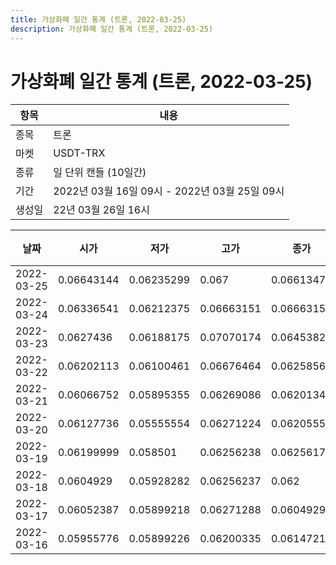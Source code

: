 ```yaml
---
title: 가상화폐 일간 통계 (트론, 2022-03-25)
description: 가상화폐 일간 통계 (트론, 2022-03-25)
---
```


가상화폐 일간 통계 (트론, 2022-03-25)
===

|항목|내용|
|--|--|
|종목|트론|
|마켓|USDT-TRX|
|종류|일 단위 캔들 (10일간)|
|기간|2022년 03월 16일 09시 - 2022년 03월 25일 09시|
|생성일|22년 03월 26일 16시|


|날짜|시가|저가|고가|종가|비고|
|--|--|--|--|--|--|
|2022-03-25|0.06643144|0.06235299|0.067|0.06613476|    |
|2022-03-24|0.06336541|0.06212375|0.06663151|0.06663151|    |
|2022-03-23|0.0627436|0.06188175|0.07070174|0.06453822|    |
|2022-03-22|0.06202113|0.06100461|0.06676464|0.06258567|    |
|2022-03-21|0.06066752|0.05895355|0.06269086|0.06201346|    |
|2022-03-20|0.06127736|0.05555554|0.06271224|0.0620555|    |
|2022-03-19|0.06199999|0.058501|0.06256238|0.06256177|    |
|2022-03-18|0.0604929|0.05928282|0.06256237|0.062|    |
|2022-03-17|0.06052387|0.05899218|0.06271288|0.0604929|    |
|2022-03-16|0.05955776|0.05899226|0.06200335|0.06147214|    |
